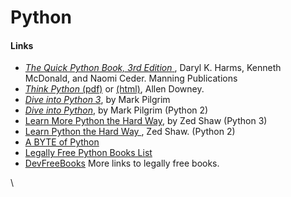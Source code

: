 # Python



#### Links

* [_The Quick Python Book, 3rd Edition_ ](http://www.manning.com/ceder/), Daryl K. Harms, Kenneth McDonald, and Naomi Ceder. Manning Publications
* [_Think Python_ (pdf)](http://greenteapress.com/thinkpython2/thinkpython2.pdf) or [(html)](http://greenteapress.com/thinkpython2/html/index.html), Allen Downey.
* [_Dive into Python 3_](http://www.diveintopython3.net/), by Mark Pilgrim
* [_Dive into Python_](https://web.archive.org/web/20120920051832/http://www.diveintopython.net/toc/index.html), by Mark Pilgrim (Python 2)
* [Learn More Python the Hard Way](https://learncodethehardway.org/more-python-book/), by Zed Shaw (Python 3)
* [Learn Python the Hard Way ](http://learnpythonthehardway.org/book/), Zed Shaw. (Python 2)
* [A BYTE of Python](http://python.swaroopch.com/)
* [Legally Free Python Books List](https://www.pythonkitchen.com/legally-free-python-books-list/)
* [DevFreeBooks](https://devfreebooks.github.io/) More links to legally free books.

\


